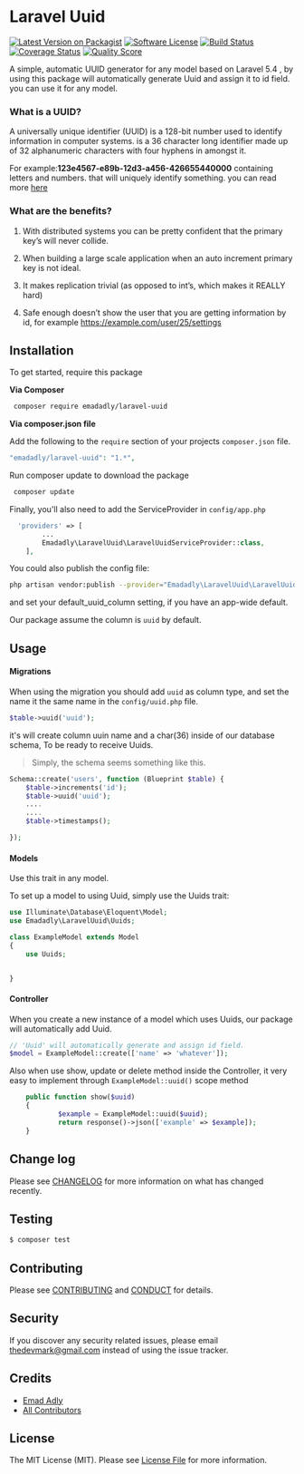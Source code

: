 # Laravel Uuid

[![Latest Version on Packagist][ico-version]][link-packagist]
[![Software License][ico-license]](LICENSE.md)
[![Build Status][ico-travis]][link-travis]
[![Coverage Status][ico-scrutinizer]][link-scrutinizer]
[![Quality Score][ico-code-quality]][link-code-quality]
<!-- [![Total Downloads][ico-downloads]][link-downloads] -->

A simple, automatic UUID generator for any model based on Laravel 5.4 , by using this package will automatically generate Uuid and assign it to id field. you can use it for any model.

### What is a UUID?

A universally unique identifier (UUID) is a 128-bit number used to identify information in computer systems. is a 36 character long identifier made up of 32 alphanumeric characters with four hyphens in amongst it.

For example:**123e4567-e89b-12d3-a456-426655440000** containing letters and numbers. that will uniquely identify something. you can read more [here](https://en.wikipedia.org/wiki/Universally_unique_identifier)

### What are the benefits?

1. With distributed systems you can be pretty confident that the primary key’s will never collide.

2. When building a large scale application when an auto increment primary key is not ideal.

3. It makes replication trivial (as opposed to int’s, which makes it REALLY hard)

4. Safe enough doesn’t show the user that you are getting information by id, for example https://example.com/user/25/settings



## Installation

To get started, require this package

**Via Composer**

``` bash
 composer require emadadly/laravel-uuid
```

**Via composer.json file**

Add the following to the `require` section of your projects `composer.json` file.
``` php
"emadadly/laravel-uuid": "1.*",
```

Run composer update to download the package

``` bash
 composer update
```

Finally, you'll also need to add the ServiceProvider in `config/app.php`

``` php
  'providers' => [
        ...
        Emadadly\LaravelUuid\LaravelUuidServiceProvider::class,
    ],
```

You could also publish the config file:

``` bash
php artisan vendor:publish --provider="Emadadly\LaravelUuid\LaravelUuidServiceProvider"
```

and set your default_uuid_column setting, if you have an app-wide default. 

Our package assume the column is `uuid` by default.

## Usage

#### Migrations


When using the migration you should add `uuid` as column type, and set the name it the same name in the `config/uuid.php` file.

``` php
$table->uuid('uuid');
```
it's will create column uuin name and a char(36) inside of our database schema, To be ready to receive Uuids.



> Simply, the schema seems something like this.

``` php
Schema::create('users', function (Blueprint $table) {
	$table->increments('id');
    $table->uuid('uuid');
    ....
    ....
    $table->timestamps();

});
```


#### Models

Use this trait in any model.

To set up a model to using Uuid, simply use the Uuids trait:

``` php
use Illuminate\Database\Eloquent\Model;
use Emadadly\LaravelUuid\Uuids;

class ExampleModel extends Model
{
    use Uuids;


}
```

#### Controller

When you create a new instance of a model which uses Uuids, our package will automatically add Uuid.

``` php
// 'Uuid' will automatically generate and assign id field.
$model = ExampleModel::create(['name' => 'whatever']);
```

Also when use show, update or delete method inside the Controller, it very easy to implement through `ExampleModel::uuid()` scope method

``` php
    public function show($uuid)
    {
            $example = ExampleModel::uuid($uuid);
            return response()->json(['example' => $example]);
    }
```

## Change log

Please see [CHANGELOG](CHANGELOG.md) for more information on what has changed recently.

## Testing

``` bash
$ composer test
```

## Contributing

Please see [CONTRIBUTING](CONTRIBUTING.md) and [CONDUCT](CONDUCT.md) for details.

## Security

If you discover any security related issues, please email thedevmark@gmail.com instead of using the issue tracker.

## Credits

- [Emad Adly][link-author]
- [All Contributors][link-contributors]

## License

The MIT License (MIT). Please see [License File](LICENSE.md) for more information.

[ico-version]: https://img.shields.io/packagist/v/emadadly/laravel-uuid.svg?style=flat-square
[ico-license]: https://img.shields.io/badge/license-MIT-brightgreen.svg?style=flat-square
[ico-travis]: https://img.shields.io/travis/emadadly/laravel-uuid/master.svg?style=flat-square
[ico-scrutinizer]: https://img.shields.io/scrutinizer/coverage/g/emadadly/laravel-uuid.svg?style=flat-square
[ico-code-quality]: https://img.shields.io/scrutinizer/g/emadadly/laravel-uuid.svg?style=flat-square
[ico-downloads]: https://img.shields.io/packagist/dt/emadadly/laravel-uuid.svg?style=flat-square

[link-packagist]: https://packagist.org/packages/emadadly/laravel-uuid
[link-travis]: https://travis-ci.org/EmadAdly/laravel-uuid
[link-scrutinizer]: https://scrutinizer-ci.com/g/emadadly/laravel-uuid/code-structure
[link-code-quality]: https://scrutinizer-ci.com/g/emadadly/laravel-uuid
[link-downloads]: https://packagist.org/packages/emadadly/laravel-uuid
[link-author]: https://github.com/emadadly
[link-contributors]: ../../contributors
